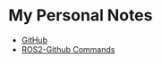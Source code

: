 # My Personal Notes
- [GitHub](https://github.com/VivekSai07/My-Notes/blob/main/GitHub%20Notes.md)
- [ROS2-Github Commands](https://github.com/VivekSai07/My-Notes/blob/main/ROS2-Github-Notes.md)

